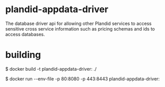 # plandid-appdata-driver
The database driver api for allowing other Plandid services to access sensitive cross service information such as pricing schemas and ids to access databases.

# building
$ docker build -t plandid-appdata-driver:<version> ./

$ docker run --env-file <envfile> -p 80:8080 -p 443:8443 plandid-appdata-driver:<version>